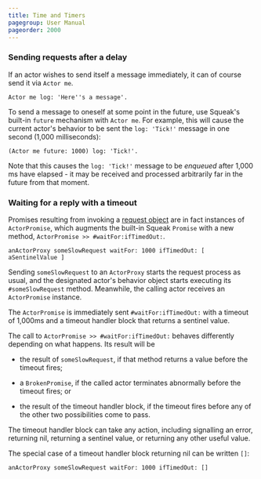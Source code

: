 ```yaml
---
title: Time and Timers
pagegroup: User Manual
pageorder: 2000
---
```


### Sending requests after a delay

If an actor wishes to send itself a message immediately, it can of
course send it via `Actor me`.

```smalltalk
Actor me log: 'Here''s a message'.
```

To send a message to oneself at some point in the future, use Squeak's
built-in `future` mechanism with `Actor me`. For example, this will
cause the current actor's behavior to be sent the `log: 'Tick!'`
message in one second (1,000 milliseconds):

```smalltalk
(Actor me future: 1000) log: 'Tick!'.
```

Note that this causes the `log: 'Tick!'` message to be *enqueued*
after 1,000 ms have elapsed - it may be received and processed
arbitrarily far in the future from that moment.

### Waiting for a reply with a timeout

Promises resulting from invoking a [request object](requests.html) are
in fact instances of `ActorPromise`, which augments the built-in
Squeak `Promise` with a new method, `ActorPromise >> #waitFor:ifTimedOut:`.

```smalltalk
anActorProxy someSlowRequest waitFor: 1000 ifTimedOut: [ aSentinelValue ]
```

Sending `someSlowRequest` to an `ActorProxy` starts the request
process as usual, and the designated actor's behavior object starts
executing its `#someSlowRequest` method. Meanwhile, the calling actor
receives an `ActorPromise` instance.

The `ActorPromise` is immediately sent `#waitFor:ifTimedOut:` with a
timeout of 1,000ms and a timeout handler block that returns a sentinel value.

The call to `ActorPromise >> #waitFor:ifTimedOut:` behaves differently
depending on what happens. Its result will be

 - the result of `someSlowRequest`, if that method returns a value
   before the timeout fires;

 - a `BrokenPromise`, if the called actor terminates abnormally before
   the timeout fires; or

 - the result of the timeout handler block, if the timeout fires
   before any of the other two possibilities come to pass.

The timeout handler block can take any action, including signalling an
error, returning nil, returning a sentinel value, or returning any
other useful value.

The special case of a timeout handler block returning nil can be
written `[]`:

```smalltalk
anActorProxy someSlowRequest waitFor: 1000 ifTimedOut: []
```
